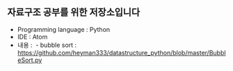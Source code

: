 자료구조 공부를 위한 저장소입니다
----
* Programming language : Python  
* IDE : Atom
* 내용 :
  - bubble sort : https://github.com/heyman333/datastructure_python/blob/master/BubbleSort.py
